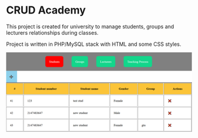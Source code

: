 # CRUD Academy

This project is created for university to manage students, groups and lecturers relationships during classes.

Project is written in PHP/MySQL stack with HTML and some CSS styles.

![](screenshot.png)
